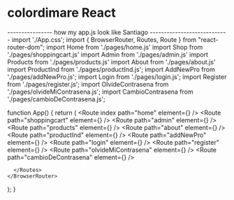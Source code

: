 # colordimare React


---------------- how my app.js look like Santiago ----------------------------
import './App.css';
import { BrowserRouter, Routes, Route } from "react-router-dom";
import Home from './pages/home.js'
import Shop from './pages/shoppingcart.js'
import Admin from './pages/admin.js'
import Products from './pages/products.js'
import About from './pages/about.js'
import ProductInd from './pages/productInd.js';
import AddNewPro from './pages/addNewPro.js';
import Login from './pages/login.js';
import Register from './pages/register.js';
import OlvideContrasena from './pages/olvideMiContrasena.js';
import CambioContrasena from './pages/cambioDeContrasena.js';


function App() {
  return (
    <BrowserRouter>
      <Routes>
        <Route index path="home" element={<Home />} />
        <Route path="shoppingcart" element={<Shop />} />
        <Route path="admin" element={<Admin />} />
        <Route path="products" element={<Products />} />
        <Route path="about" element={<About />} />
        <Route path="productInd" element={<ProductInd/>} />
        <Route path="addNewPro" element={<AddNewPro/>} />
        <Route path="login" element={<Login/>} />
        <Route path="register" element={<Register/>} />
        <Route path="olvideMiContrasena" element={<OlvideContrasena/>} />
        <Route path="cambioDeContrasena" element={<CambioContrasena/>} />

      </Routes>
    </BrowserRouter>
  );
}
